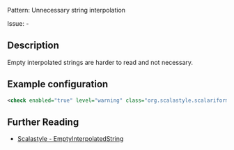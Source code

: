 Pattern: Unnecessary string interpolation

Issue: -

## Description

Empty interpolated strings are harder to read and not necessary.

## Example configuration

```xml
<check enabled="true" level="warning" class="org.scalastyle.scalariform.EmptyInterpolatedStringChecker"/>
```
<a name="org_scalastyle_scalariform_EnsureSingleSpaceAfterTokenChecker" />

## Further Reading

* [Scalastyle - EmptyInterpolatedString](http://www.scalastyle.org/rules-1.0.0.html#org_scalastyle_scalariform_EmptyInterpolatedStringChecker)